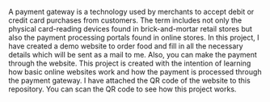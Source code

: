 A payment gateway is a technology used by merchants to accept debit or credit card purchases from customers. The term includes not only the physical card-reading devices found in brick-and-mortar retail stores but also the payment processing portals found in online stores.
In this project, I have created a demo website to order food and fill in all the necessary details which will be sent as a mail to me. Also, you can make the payment through the website.
This project is created with the intention of learning how basic online websites work and how the payment is processed through the payment gateway.
I have attached the QR code of the website to this repository. You can scan the QR code to see how this project works.

